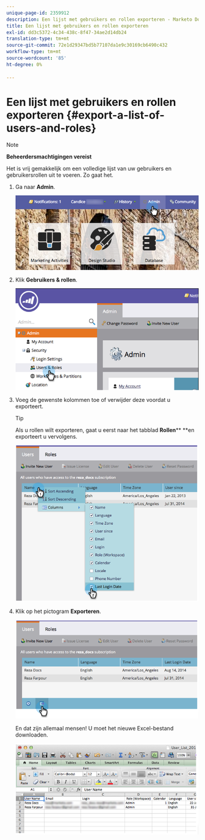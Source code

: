 ```yaml
---
unique-page-id: 2359912
description: Een lijst met gebruikers en rollen exporteren - Marketo Docs - Productdocumentatie
title: Een lijst met gebruikers en rollen exporteren
exl-id: dd3c5372-4c34-438c-8f47-34ae2d14db24
translation-type: tm+mt
source-git-commit: 72e1d29347bd5b77107da1e9c30169cb6490c432
workflow-type: tm+mt
source-wordcount: '85'
ht-degree: 0%

---
```


# Een lijst met gebruikers en rollen exporteren {#export-a-list-of-users-and-roles}

>[!NOTE]
>
>**Beheerdersmachtigingen vereist**

Het is vrij gemakkelijk om een volledige lijst van uw gebruikers en gebruikersrollen uit te voeren. Zo gaat het.

1. Ga naar **Admin**.

   ![](assets/adminhand.png)

1. Klik **Gebruikers &amp; rollen**.

   ![](assets/image2014-9-10-9-3a25-3a27.png)

1. Voeg de gewenste kolommen toe of verwijder deze voordat u exporteert.

   >[!TIP]
   >
   >Als u rollen wilt exporteren, gaat u eerst naar het tabblad **Rollen**** **en exporteert u vervolgens.

   ![](assets/image2014-9-10-9-3a25-3a49.png)

1. Klik op het pictogram **Exporteren**.

   ![](assets/image2014-9-10-9-3a26-3a3.png)

   En dat zijn allemaal mensen! U moet het nieuwe Excel-bestand downloaden.

   ![](assets/image2014-9-10-9-3a26-3a17.png)
